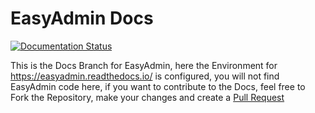 # EasyAdmin Docs 
[![Documentation Status](https://readthedocs.org/projects/easyadmin/badge/?version=latest)](https://easyadmin.readthedocs.io/en/latest/?badge=latest)

This is the Docs Branch for EasyAdmin, here the Environment for https://easyadmin.readthedocs.io/ is configured, you will not find EasyAdmin code here, if you want to contribute to the Docs, feel free to Fork the Repository, make your changes and create a [Pull Request](https://docs.github.com/en/github/collaborating-with-pull-requests/proposing-changes-to-your-work-with-pull-requests/creating-a-pull-request)
